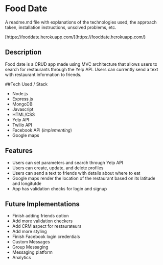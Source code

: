 # Food Date

A readme.md file with explanations of the technologies used, the approach taken, installation instructions, unsolved problems, etc.

[https://fooddate.herokuapp.com/](https://fooddate.herokuapp.com/)

## Description
Food date is a CRUD app made using MVC architecture that allows users to search for restaurants through the Yelp API. Users can currently send a text with restaurant information to friends.

##Tech Used / Stack
- Node.js
- Express.js
- MongoDB
- Javascript
- HTML/CSS
- Yelp API
- Twilio API
- Facebook API (*implementing*)
- Google maps

## Features
- Users can set parameters and search through Yelp API
- Users can create, update, and delete profiles
- Users can send a text to friends with details about where to eat
- Google maps render the location of the restaurant based on its latitude and longitutde
- App has validation checks for login and signup

## Future Implementations
- Finish adding friends option
- Add more validation checkers
- Add CRM aspect for restaurateurs
- Add more styling
- Finish Facebook login credentials
- Custom Messages
- Group Messaging
- Messaging platform
- Analytics